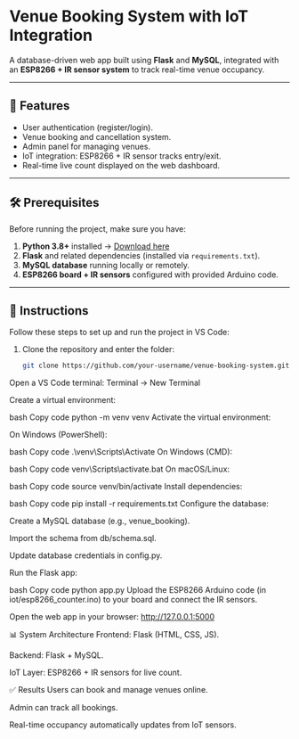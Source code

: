 # Venue Booking System with IoT Integration

A database-driven web app built using **Flask** and **MySQL**, integrated with an **ESP8266 + IR sensor system** to track real-time venue occupancy.

---

## 📌 Features
- User authentication (register/login).  
- Venue booking and cancellation system.  
- Admin panel for managing venues.  
- IoT integration: ESP8266 + IR sensor tracks entry/exit.  
- Real-time live count displayed on the web dashboard.  

---

## 🛠 Prerequisites
Before running the project, make sure you have:

1. **Python 3.8+** installed → [Download here](https://www.python.org/downloads/)  
2. **Flask** and related dependencies (installed via `requirements.txt`).  
3. **MySQL database** running locally or remotely.  
4. **ESP8266 board + IR sensors** configured with provided Arduino code.  

---

## 🚀 Instructions

Follow these steps to set up and run the project in VS Code:

1. Clone the repository and enter the folder:  
   ```bash
   git clone https://github.com/your-username/venue-booking-system.git && cd venue-booking-system
Open a VS Code terminal:
Terminal → New Terminal

Create a virtual environment:

bash
Copy code
python -m venv venv
Activate the virtual environment:

On Windows (PowerShell):

bash
Copy code
.\venv\Scripts\Activate
On Windows (CMD):

bash
Copy code
venv\Scripts\activate.bat
On macOS/Linux:

bash
Copy code
source venv/bin/activate
Install dependencies:

bash
Copy code
pip install -r requirements.txt
Configure the database:

Create a MySQL database (e.g., venue_booking).

Import the schema from db/schema.sql.

Update database credentials in config.py.

Run the Flask app:

bash
Copy code
python app.py
Upload the ESP8266 Arduino code (in iot/esp8266_counter.ino) to your board and connect the IR sensors.

Open the web app in your browser:
http://127.0.0.1:5000

📊 System Architecture
Frontend: Flask (HTML, CSS, JS).

Backend: Flask + MySQL.

IoT Layer: ESP8266 + IR sensors for live count.

✅ Results
Users can book and manage venues online.

Admin can track all bookings.

Real-time occupancy automatically updates from IoT sensors.

